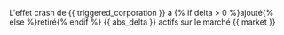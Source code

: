 L'effet crash de {{ triggered_corporation }} a {% if delta > 0 %}ajouté{% else %}retiré{% endif %} {{ abs_delta }} actifs sur le marché {{ market }}
